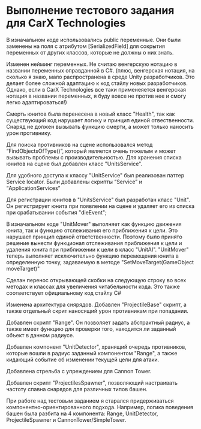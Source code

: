 # Выполнение тестового задания для CarX Technologies
В изначальном коде использовались public переменные. Они были заменены на поля с атрибутом [SerializedField] для сокрытия переменных от других классов, которые не должны о них знать.

Изменен нейминг переменных. Не считаю венгерскую нотацию в названии переменных оправданной в С#.
(плюс, венгерская нотация, на сколько я знаю, мало распространена в среде Unity разработчиков. Это делает более сложной адаптацию к код стайлу новых разработчиков. Однако, если в CarX Technologies все таки применеяется венгерская нотация в названии переменных, я буду вовсе не против нее и смогу легко адаптироваться!)

Смерть юнитов была перенесена в новый класс "Health", так как существующий код нарушает логику и принцип единой отвественности. Снаряд не должен вызывать функцию смерти, а может только наносить урон противнику.

Для поиска противников на сцене использовался метод “FindObjectsOfType()”, который является очень тяжелым и может вызывать проблемы с производительностью. Для хранения списка юнитов на сцене был добавлен класс "UnitsService". 

Для удобного доступа к классу "UnitService" был реализован паттер Service locator. Были добавлены скрипты “Service” и “ApplicationServices” 

Для регистрации юнитов в "UnitsService" был разработан класс "Unit". Он регистрирует юнита при появлении на сцене и удаляет его из списка при срабатывании события "dieEvent";

В изначальном коде "UnitMover" выполняет как функцию движения юнита, так и функцию отслеживания его приближения к цели. Это нарушает принцип единой ответственности. Поэтому было принято решение вынести функционал отслеживания приближения к цели и удаления юнита при приближении к цели в класс "UnitAI". "UnitMover" теперь выполняет исключительно функцию перемещения юнита в определенную точку, задаваемую в методе "SetMoveTarget(GameObject moveTarget)"

Сделан перенос открывающей скобки на следующую строку во всех методах и классах для увеличения читабельности кода. Это также соответствует официальному код стайлу C# 

Изменена архитектура снярядов. Добавлен "ProjectileBase" скрипт, а также отдельный скрит наносящий урон противникам при попадании.

Добавлен скрипт "Range". Он позволяет задать абстрактный радиус, а также имеет функцию для проверки того, находится ли заданный объект в данном радиусе.

Добавлен компонент "UnitDetector", хранящий очередь противников, которые вошли в радиус заданный компонентом "Range", а также кидающий событие об изменении текущей цели для атаки.

Добавлена стрельба с упреждением для Cannon Tower.

Добавлен скрипт "ProjectilesSpawner", позволяющий настраивать частоту спавна снарядов для различных типов башен.

При работе над тестовым заданием я старался придерживаться компонентно-ориентированного подхода. Например, логика поведения башен была разбита на 4 компонента: Range, UnitDetector, ProjectileSpawner и CannonTower/SimpleTower. 
